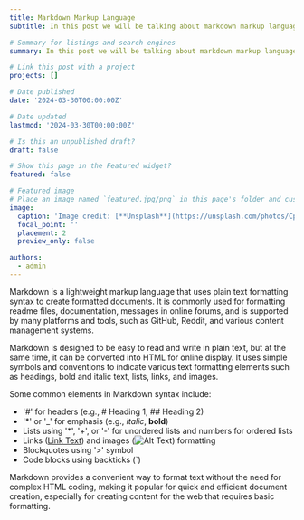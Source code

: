 ```yaml
---
title: Markdown Markup Language
subtitle: In this post we will be talking about markdown markup language. What is that you ask, Markdown, the user-friendly markup language, simplifies text formatting for various documents and online content creation. Read further to know more.

# Summary for listings and search engines
summary: In this post we will be talking about markdown markup language. What is that you ask, Markdown, the user-friendly markup language, simplifies text formatting for various documents and online content creation. Read further to know more.

# Link this post with a project
projects: []

# Date published
date: '2024-03-30T00:00:00Z'

# Date updated
lastmod: '2024-03-30T00:00:00Z'

# Is this an unpublished draft?
draft: false

# Show this page in the Featured widget?
featured: false

# Featured image
# Place an image named `featured.jpg/png` in this page's folder and customize its options here.
image:
  caption: 'Image credit: [**Unsplash**](https://unsplash.com/photos/CpkOjOcXdUY)'
  focal_point: ''
  placement: 2
  preview_only: false

authors:
  - admin
---
```


Markdown is a lightweight markup language that uses plain text formatting syntax to create formatted documents. It is commonly used for formatting readme files, documentation, messages in online forums, and is supported by many platforms and tools, such as GitHub, Reddit, and various content management systems.

Markdown is designed to be easy to read and write in plain text, but at the same time, it can be converted into HTML for online display. It uses simple symbols and conventions to indicate various text formatting elements such as headings, bold and italic text, lists, links, and images.

Some common elements in Markdown syntax include:
- '#' for headers (e.g., # Heading 1, ## Heading 2)
- '*' or '_' for emphasis (e.g., *italic*, **bold**)
- Lists using '*', '+', or '-' for unordered lists and numbers for ordered lists
- Links ([Link Text](url)) and images (![Alt Text](url)) formatting
- Blockquotes using '>' symbol 
- Code blocks using backticks (\`)

Markdown provides a convenient way to format text without the need for complex HTML coding, making it popular for quick and efficient document creation, especially for creating content for the web that requires basic formatting.









